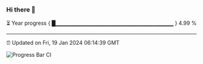 ### Hi there 👋

⏳ Year progress { █▁▁▁▁▁▁▁▁▁▁▁▁▁▁▁▁▁▁▁▁▁▁▁▁▁▁▁▁▁ } 4.99 %

---

⏰ Updated on Fri, 19 Jan 2024 06:14:39 GMT

![Progress Bar CI](https://github.com/liununu/liununu/workflows/Progress%20Bar%20CI/badge.svg)
